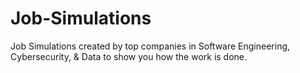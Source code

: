 # Job-Simulations
Job Simulations created by top companies in Software Engineering, Cybersecurity, &amp; Data to show you how the work is done.
